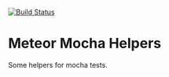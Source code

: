 [![Build Status](https://travis-ci.org/jankapunkt/meteor-mocha-helpers.svg?branch=master)](https://travis-ci.org/jankapunkt/meteor-mocha-helpers)

# Meteor Mocha Helpers

Some helpers for mocha tests.